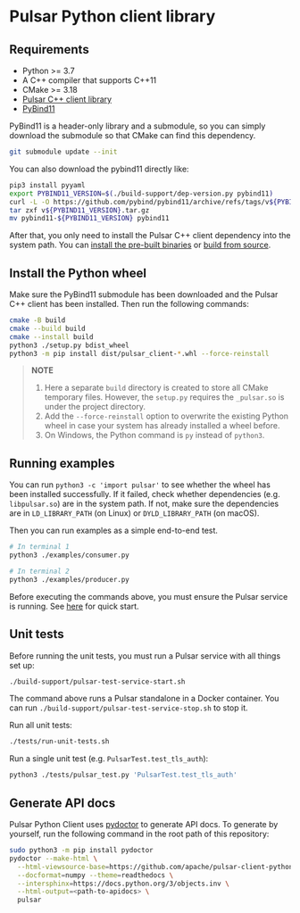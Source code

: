 <!--

    Licensed to the Apache Software Foundation (ASF) under one
    or more contributor license agreements.  See the NOTICE file
    distributed with this work for additional information
    regarding copyright ownership.  The ASF licenses this file
    to you under the Apache License, Version 2.0 (the
    "License"); you may not use this file except in compliance
    with the License.  You may obtain a copy of the License at

      http://www.apache.org/licenses/LICENSE-2.0

    Unless required by applicable law or agreed to in writing,
    software distributed under the License is distributed on an
    "AS IS" BASIS, WITHOUT WARRANTIES OR CONDITIONS OF ANY
    KIND, either express or implied.  See the License for the
    specific language governing permissions and limitations
    under the License.

-->

# Pulsar Python client library

## Requirements

- Python >= 3.7
- A C++ compiler that supports C++11
- CMake >= 3.18
- [Pulsar C++ client library](https://github.com/apache/pulsar-client-cpp)
- [PyBind11](https://github.com/pybind/pybind11)

PyBind11 is a header-only library and a submodule, so you can simply download the submodule so that CMake can find this dependency.

```bash
git submodule update --init
```

You can also download the pybind11 directly like:

```bash
pip3 install pyyaml
export PYBIND11_VERSION=$(./build-support/dep-version.py pybind11)
curl -L -O https://github.com/pybind/pybind11/archive/refs/tags/v${PYBIND11_VERSION}.tar.gz
tar zxf v${PYBIND11_VERSION}.tar.gz
mv pybind11-${PYBIND11_VERSION} pybind11
```

After that, you only need to install the Pulsar C++ client dependency into the system path. You can [install the pre-built binaries](https://pulsar.apache.org/docs/next/client-libraries-cpp/#installation) or [build from source](https://github.com/apache/pulsar-client-cpp#compilation).

## Install the Python wheel

Make sure the PyBind11 submodule has been downloaded and the Pulsar C++ client has been installed. Then run the following commands:

```bash
cmake -B build
cmake --build build 
cmake --install build
python3 ./setup.py bdist_wheel
python3 -m pip install dist/pulsar_client-*.whl --force-reinstall
```

> **NOTE**
>
> 1. Here a separate `build` directory is created to store all CMake temporary files. However, the `setup.py` requires the `_pulsar.so` is under the project directory.
> 2. Add the `--force-reinstall` option to overwrite the existing Python wheel in case your system has already installed a wheel before.
> 3. On Windows, the Python command is `py` instead of `python3`.

## Running examples

You can run `python3 -c 'import pulsar'` to see whether the wheel has been installed successfully. If it failed, check whether dependencies (e.g. `libpulsar.so`) are in the system path. If not, make sure the dependencies are in `LD_LIBRARY_PATH` (on Linux) or `DYLD_LIBRARY_PATH` (on macOS).

Then you can run examples as a simple end-to-end test.

```bash
# In terminal 1
python3 ./examples/consumer.py
```

```bash
# In terminal 2
python3 ./examples/producer.py
```

Before executing the commands above, you must ensure the Pulsar service is running. See [here](https://pulsar.apache.org/docs/getting-started-standalone) for quick start.

## Unit tests

Before running the unit tests, you must run a Pulsar service with all things set up:

```bash
./build-support/pulsar-test-service-start.sh
```

The command above runs a Pulsar standalone in a Docker container. You can run `./build-support/pulsar-test-service-stop.sh` to stop it.

Run all unit tests:

```bash
./tests/run-unit-tests.sh
```

Run a single unit test (e.g. `PulsarTest.test_tls_auth`):

```bash
python3 ./tests/pulsar_test.py 'PulsarTest.test_tls_auth'
```

## Generate API docs

Pulsar Python Client uses [pydoctor](https://github.com/twisted/pydoctor) to generate API docs. To generate by yourself, run the following command in the root path of this repository:

```bash
sudo python3 -m pip install pydoctor
pydoctor --make-html \
  --html-viewsource-base=https://github.com/apache/pulsar-client-python/tree/<release-version-tag> \
  --docformat=numpy --theme=readthedocs \
  --intersphinx=https://docs.python.org/3/objects.inv \
  --html-output=<path-to-apidocs> \
  pulsar
```
